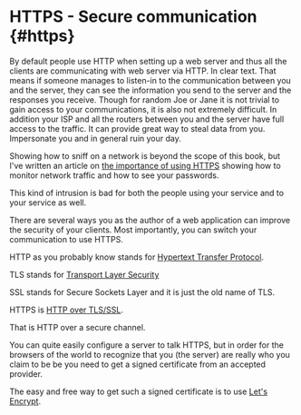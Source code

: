 # HTTPS - Secure communication {#https}

By default people use HTTP when setting up a web server and thus all the clients are communicating with web server via HTTP. In clear text. That means if someone manages to listen-in to the communication between you and the server, they can see the information you send to the server and the responses you receive. Though for random Joe or Jane it is not trivial to gain access to your communications, it is also not extremely difficult. In addition your ISP and all the routers between you and the server have full access to the traffic. It can provide great way to steal data from you. Impersonate you and in general ruin your day.

Showing how to sniff on a network is beyond the scope of this book, but I've written an article on [the importance of using HTTPS](https://perlmaven.com/pro/the-importance-of-https) showing how to monitor network traffic and how to see your passwords.

This kind of intrusion is bad for both the people using your service and to your service as well.

There are several ways you as the author of a web application can improve the security of your clients. Most importantly, you can switch your communication to use HTTPS.

HTTP as you probably know stands for [Hypertext Transfer Protocol](https://en.wikipedia.org/wiki/Hypertext_Transfer_Protocol).

TLS stands for [Transport Layer Security](https://en.wikipedia.org/wiki/Transport_Layer_Security)

SSL stands for Secure Sockets Layer and it is just the old name of TLS.

HTTPS is [HTTP over TLS/SSL](https://en.wikipedia.org/wiki/HTTPS).

That is HTTP over a secure channel.

You can quite easily configure a server to talk HTTPS, but in order for the browsers of the world to recognize that you (the server) are really who you claim to be be you need to get a signed certificate from an accepted provider.

The easy and free way to get such a signed certificate is to use [Let's Encrypt](https://letsencrypt.org/).

